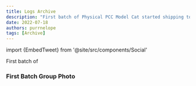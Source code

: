 ```yaml
---
title: Logs Archive
description: "First batch of Physical PCC Model Cat started shipping to holders in July 2022."
date: 2022-07-18
authors: purrnelope
tags: [Archive]
---
```


import {EmbedTweet} from '@site/src/components/Social'

<!-- ![](./assets/model-cat-batch-1.jpg) -->

First batch of 

<!--truncate-->

### First Batch Group Photo
